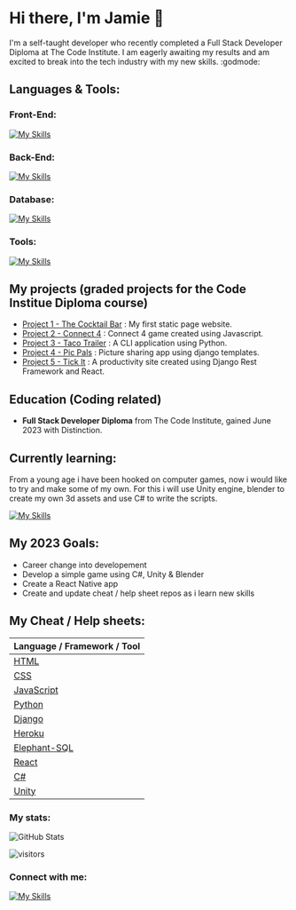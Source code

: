 # Hi there, I'm Jamie 👋

I'm a self-taught developer who recently completed a Full Stack Developer Diploma at The Code Institute. I am eagerly awaiting my results and am excited to break into the tech industry with my new skills. :godmode:

## Languages & Tools:

### Front-End:
[![My Skills](https://skillicons.dev/icons?i=html,css,javascript,react&theme=dark)](https://skillicons.dev)

### Back-End:
[![My Skills](https://skillicons.dev/icons?i=py,cs,django&theme=dark)](https://skillicons.dev)

### Database:
[![My Skills](https://skillicons.dev/icons?i=postgres&theme=dark)](https://skillicons.dev)

### Tools:
[![My Skills](https://skillicons.dev/icons?i=git,github,heroku,raspberrypi,vscode&theme=dark)](https://skillicons.dev)

## My projects (graded projects for the Code Institue Diploma course)

- [Project 1 - The Cocktail Bar](https://github.com/jkingportfolio/CI_PP1_TheCocktailBar) : My first static page website.
- [Project 2 - Connect 4](https://github.com/jkingportfolio/CI_PP2_Connect4) : Connect 4 game created using Javascript.
- [Project 3 - Taco Trailer](https://github.com/jkingportfolio/CI_PP3_Taco_Trailer) : A CLI application using Python.
- [Project 4 - Pic Pals](https://github.com/jkingportfolio/CI_PP4_Pic_Pals) : Picture sharing app using django templates.
- [Project 5 - Tick It](https://github.com/jkingportfolio/ci_pp5_tick_it_react) : A productivity site created using Django Rest Framework and React.

## Education (Coding related)

- **Full Stack Developer Diploma** from The Code Institute, gained June 2023 with Distinction.

## Currently learning:

From a young age i have been hooked on computer games, now i would like to try and make some of my own. For this i will use Unity engine, blender to create my own 3d assets and use C# to write the scripts.

[![My Skills](https://skillicons.dev/icons?i=cs,blender,unity&theme=dark)](https://skillicons.dev)

## My 2023 Goals:
- Career change into developement
- Develop a simple game using C#, Unity & Blender
- Create a React Native app
- Create and update cheat / help sheet repos as i learn new skills

## My Cheat / Help sheets:

<div align="left">
  
| Language / Framework / Tool   |
| ----------- |
| [HTML](https://github.com/jkingportfolio/HTML-Cheatsheet) |
| [CSS](https://github.com/jkingportfolio/CSS-Cheatsheet) |
| [JavaScript](https://github.com/jkingportfolio/JavaScript-Cheatsheet) |
| [Python](https://github.com/jkingportfolio/Python-Cheatsheet) |
| [Django](https://github.com/jkingportfolio/Django-Cheatsheet) |
| [Heroku](https://github.com/jkingportfolio/Heroku-Cheatsheet) |
| [Elephant-SQL](https://github.com/jkingportfolio/Elephant-SQL-Cheatsheet) |
| [React](https://github.com/jkingportfolio/React-Cheatsheet) |
| [C#](https://github.com/jkingportfolio/C#-Cheatsheet) |
| [Unity](https://github.com/jkingportfolio/Unity-Cheatsheet) |

</div>


### My stats:

![GitHub Stats](https://github-readme-stats.vercel.app/api?username=jkingportfolio&theme=chartreuse-dark&show_icons=true)

![visitors](https://visitor-badge.laobi.icu/badge?page_id=jkingportfolio.jkingportfolio)

### Connect with me:

[![My Skills](https://skillicons.dev/icons?i=linkedin&theme=dark)](https://uk.linkedin.com/in/jamie-king-25938123)

